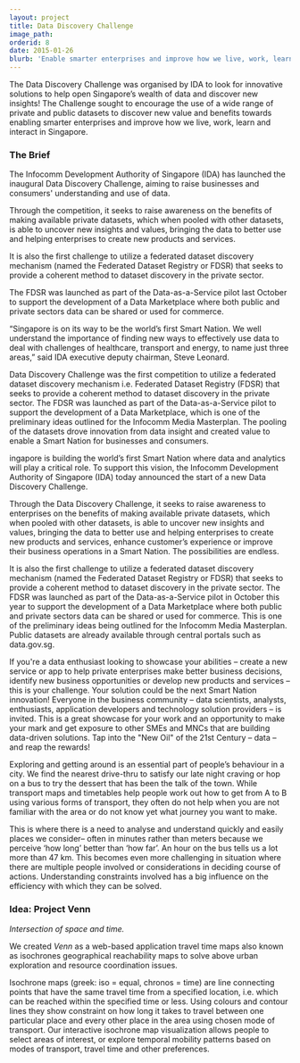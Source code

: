 ```yaml
---
layout: project
title: Data Discovery Challenge
image_path: 
orderid: 8
date: 2015-01-26
blurb: 'Enable smarter enterprises and improve how we live, work, learn and interact in Singapore.'
---
```

The Data Discovery Challenge was organised by IDA to look for innovative solutions to help open Singapore’s wealth of data and discover new insights! The Challenge sought to encourage the use of a wide range of private and public datasets to discover new value and benefits towards enabling smarter enterprises and improve how we live, work, learn and interact in Singapore.
<!--more-->
### The Brief
The Infocomm Development Authority of Singapore (IDA) has launched the inaugural Data Discovery Challenge, aiming to raise businesses and consumers' understanding and use of data.

Through the competition, it seeks to raise awareness on the benefits of making available private datasets, which when pooled with other datasets, is able to uncover new insights and values, bringing the data to better use and helping enterprises to create new products and services.

It is also the first challenge to utilize a federated dataset discovery mechanism (named the Federated Dataset Registry or FDSR) that seeks to provide a coherent method to dataset discovery in the private sector.

The FDSR was launched as part of the Data-as-a-Service pilot last October to support the development of a Data Marketplace where both public and private sectors data can be shared or used for commerce.

“Singapore is on its way to be the world’s first Smart Nation. We well understand the importance of finding new ways to effectively use data to deal with challenges of healthcare, transport and energy, to name just three areas,” said IDA executive deputy chairman, Steve Leonard.

Data Discovery Challenge was the first competition to utilize a federated dataset discovery mechanism i.e. Federated Dataset Registry (FDSR) that seeks to provide a coherent method to dataset discovery in the private sector. The FDSR was launched as part of the Data-as-a-Service pilot to support the development of a Data Marketplace, which is one of the preliminary ideas outlined for the Infocomm Media Masterplan. The pooling of the datasets drove innovation from data insight and created value to enable a Smart Nation for businesses and consumers.


ingapore is building the world’s first Smart Nation where data and analytics will play a critical role. To support this vision, the Infocomm Development Authority of Singapore (IDA) today announced the start of a new Data Discovery Challenge. 

Through the Data Discovery Challenge, it seeks to raise awareness to enterprises on the benefits of making available private datasets, which when pooled with other datasets, is able to uncover new insights and values, bringing the data to better use and helping enterprises to create new products and services, enhance customer’s experience or improve their business operations in a Smart Nation. The possibilities are endless.

It is also the first challenge to utilize a federated dataset discovery mechanism (named the Federated Dataset Registry or FDSR) that seeks to provide a coherent method to dataset discovery in the private sector. The FDSR was launched as part of the Data-as-a-Service pilot in October this year to support the development of a Data Marketplace where both public and private sectors data can be shared or used for commerce. This is one of the preliminary ideas being outlined for the Infocomm Media Masterplan. Public datasets are already available through central portals such as data.gov.sg. 


If you're a data enthusiast looking to showcase your abilities – create a new service or app to help private enterprises make better business decisions, identify new business opportunities or develop new products and services – this is your challenge. Your solution could be the next Smart Nation innovation! Everyone in the business community – data scientists, analysts, enthusiasts, application developers and technology solution providers –  is invited. This is a great showcase for your work and an opportunity to make your mark and get exposure to other SMEs and MNCs that are building data-driven solutions. Tap into the "New Oil" of the 21st Century – data – and reap the rewards!  

Exploring and getting around is an essential part of people’s behaviour in a city. We find the nearest drive-thru to satisfy our late night craving or hop on a bus to try the dessert that has been the talk of the town. While transport maps and timetables help people work out how to get from A to B using various forms of transport, they often do not help when you are not familiar with the area or do not know yet what journey you want to make. 

This is where there is a need to analyse and understand quickly and easily places we consider– often in minutes rather than meters because we perceive ‘how long’ better than ‘how far’. An hour on the bus tells us a lot more than 47 km. This becomes even more challenging in situation where there are multiple people involved or considerations in deciding course of actions. Understanding constraints involved has a big influence on the efficiency with which they can be solved.

### Idea: Project Venn
*Intersection of space and time.*

We created *Venn* as a web-based application travel time maps also known as isochrones geographical reachability maps to solve above urban exploration and resource coordination issues.

Isochrone maps (greek: iso = equal, chronos = time) are line connecting points that have the same travel time from a specified location, i.e. which can be reached within the specified time or less. Using colours and contour lines they show constraint on how long it takes to travel between one particular place and every other place in the area using chosen mode of transport. Our interactive isochrone map visualization allows people to select areas of interest, or explore temporal mobility patterns based on modes of transport, travel time and other preferences.


